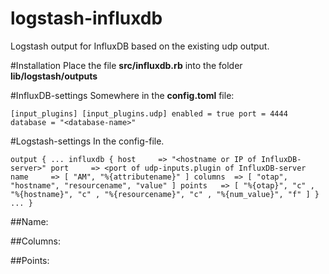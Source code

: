 logstash-influxdb
=================

Logstash output for InfluxDB based on the existing udp output.

#Installation 
Place the file **src/influxdb.rb** into the folder **lib/logstash/outputs**

#InfluxDB-settings
Somewhere in the **config.toml** file:

`[input_plugins]
  [input_plugins.udp]
    enabled = true
    port = 4444
    database = "<database-name>"`

#Logstash-settings
In the config-file.

`output {
  ...
  influxdb {
    host     => "<hostname or IP of InfluxDB-server>"
    port     => <port of udp-inputs.plugin of InfluxDB-server
    name     => [ "AM", "%{attributename}" ]
    columns  => [ "otap", "hostname", "resourcename", "value" ]
    points   => [ "%{otap}", "c"
                , "%{hostname}", "c"
                , "%{resourcename}", "c"
                , "%{num_value}", "f" ]
  }
  ...
}`

##Name:

##Columns:

##Points:
